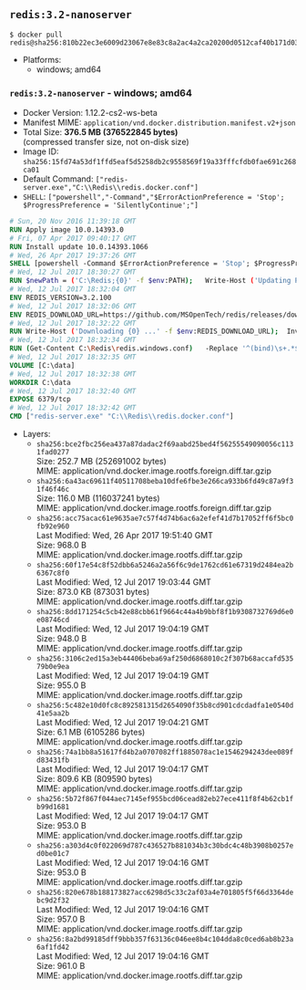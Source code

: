 ## `redis:3.2-nanoserver`

```console
$ docker pull redis@sha256:810b22ec3e6009d23067e8e83c8a2ac4a2ca20200d0512caf40b171d03457cec
```

-	Platforms:
	-	windows; amd64

### `redis:3.2-nanoserver` - windows; amd64

-	Docker Version: 1.12.2-cs2-ws-beta
-	Manifest MIME: `application/vnd.docker.distribution.manifest.v2+json`
-	Total Size: **376.5 MB (376522845 bytes)**  
	(compressed transfer size, not on-disk size)
-	Image ID: `sha256:15fd74a53df1ffd5eaf5d5258db2c9558569f19a33fffcfdb0fae691c268ca01`
-	Default Command: `["redis-server.exe","C:\\Redis\\redis.docker.conf"]`
-	`SHELL`: `["powershell","-Command","$ErrorActionPreference = 'Stop'; $ProgressPreference = 'SilentlyContinue';"]`

```dockerfile
# Sun, 20 Nov 2016 11:39:18 GMT
RUN Apply image 10.0.14393.0
# Fri, 07 Apr 2017 09:40:17 GMT
RUN Install update 10.0.14393.1066
# Wed, 26 Apr 2017 19:37:26 GMT
SHELL [powershell -Command $ErrorActionPreference = 'Stop'; $ProgressPreference = 'SilentlyContinue';]
# Wed, 12 Jul 2017 18:30:27 GMT
RUN $newPath = ('C:\Redis;{0}' -f $env:PATH); 	Write-Host ('Updating PATH: {0}' -f $newPath); 	setx /M PATH $newPath;
# Wed, 12 Jul 2017 18:32:04 GMT
ENV REDIS_VERSION=3.2.100
# Wed, 12 Jul 2017 18:32:06 GMT
ENV REDIS_DOWNLOAD_URL=https://github.com/MSOpenTech/redis/releases/download/win-3.2.100/Redis-x64-3.2.100.zip
# Wed, 12 Jul 2017 18:32:22 GMT
RUN Write-Host ('Downloading {0} ...' -f $env:REDIS_DOWNLOAD_URL); 	Invoke-WebRequest -Uri $env:REDIS_DOWNLOAD_URL -OutFile 'redis.zip'; 		Write-Host 'Expanding ...'; 	Expand-Archive redis.zip -DestinationPath C:\Redis; 		Write-Host 'Verifying install ("redis-server --version") ...'; 	redis-server --version; 		Write-Host 'Removing ...'; 	Remove-Item redis.zip -Force
# Wed, 12 Jul 2017 18:32:34 GMT
RUN (Get-Content C:\Redis\redis.windows.conf) 	-Replace '^(bind)\s+.*$', '$1 0.0.0.0' 	-Replace '^(protected-mode)\s+.*$', '$1 no' 	| Set-Content C:\Redis\redis.docker.conf
# Wed, 12 Jul 2017 18:32:35 GMT
VOLUME [C:\data]
# Wed, 12 Jul 2017 18:32:38 GMT
WORKDIR C:\data
# Wed, 12 Jul 2017 18:32:40 GMT
EXPOSE 6379/tcp
# Wed, 12 Jul 2017 18:32:42 GMT
CMD ["redis-server.exe" "C:\\Redis\\redis.docker.conf"]
```

-	Layers:
	-	`sha256:bce2fbc256ea437a87dadac2f69aabd25bed4f56255549090056c1131fad0277`  
		Size: 252.7 MB (252691002 bytes)  
		MIME: application/vnd.docker.image.rootfs.foreign.diff.tar.gzip
	-	`sha256:6a43ac69611f40511708beba10dfe6fbe3e266ca933b6fd49c87a9f31f46f46c`  
		Size: 116.0 MB (116037241 bytes)  
		MIME: application/vnd.docker.image.rootfs.foreign.diff.tar.gzip
	-	`sha256:acc75acac61e9635ae7c57f4d74b6ac6a2efef41d7b17052ff6f5bc0fb92e960`  
		Last Modified: Wed, 26 Apr 2017 19:51:40 GMT  
		Size: 968.0 B  
		MIME: application/vnd.docker.image.rootfs.diff.tar.gzip
	-	`sha256:60f17e54c8f52dbb6a5246a2a56f6c9de1762cd61e67319d2484ea2b6367c8f0`  
		Last Modified: Wed, 12 Jul 2017 19:03:44 GMT  
		Size: 873.0 KB (873031 bytes)  
		MIME: application/vnd.docker.image.rootfs.diff.tar.gzip
	-	`sha256:8dd171254c5cb42e88cbb61f9664c44a4b9bbf8f1b9308732769d6e0e08746cd`  
		Last Modified: Wed, 12 Jul 2017 19:04:19 GMT  
		Size: 948.0 B  
		MIME: application/vnd.docker.image.rootfs.diff.tar.gzip
	-	`sha256:3106c2ed15a3eb44406beba69af250d6868010c2f307b68accafd53579b0e9ea`  
		Last Modified: Wed, 12 Jul 2017 19:04:19 GMT  
		Size: 955.0 B  
		MIME: application/vnd.docker.image.rootfs.diff.tar.gzip
	-	`sha256:5c482e10d0fc8c892581315d2654090f35b8cd901cdcdadfa1e0540d41e5aa2b`  
		Last Modified: Wed, 12 Jul 2017 19:04:21 GMT  
		Size: 6.1 MB (6105286 bytes)  
		MIME: application/vnd.docker.image.rootfs.diff.tar.gzip
	-	`sha256:74a1bb8a51617fd4b2a0707082ff1885078ac1e1546294243dee089fd83431fb`  
		Last Modified: Wed, 12 Jul 2017 19:04:17 GMT  
		Size: 809.6 KB (809590 bytes)  
		MIME: application/vnd.docker.image.rootfs.diff.tar.gzip
	-	`sha256:5b72f867f044aec7145ef955bcd06cead82eb27ece411f8f4b62cb1fb99d1681`  
		Last Modified: Wed, 12 Jul 2017 19:04:17 GMT  
		Size: 953.0 B  
		MIME: application/vnd.docker.image.rootfs.diff.tar.gzip
	-	`sha256:a303d4c0f022069d787c436527b881034b3c30bdc4c48b3908b0257ed0be01c7`  
		Last Modified: Wed, 12 Jul 2017 19:04:16 GMT  
		Size: 953.0 B  
		MIME: application/vnd.docker.image.rootfs.diff.tar.gzip
	-	`sha256:820e678b188173827acc6298d5c33c2af03a4e701805f5f66d3364debc9d2f32`  
		Last Modified: Wed, 12 Jul 2017 19:04:16 GMT  
		Size: 957.0 B  
		MIME: application/vnd.docker.image.rootfs.diff.tar.gzip
	-	`sha256:8a2bd99185dff9bbb357f63136c046ee8b4c104dda8c0ced6ab8b23a6af1fd42`  
		Last Modified: Wed, 12 Jul 2017 19:04:16 GMT  
		Size: 961.0 B  
		MIME: application/vnd.docker.image.rootfs.diff.tar.gzip
